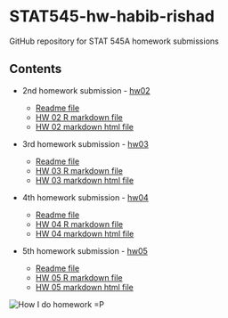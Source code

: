 # STAT545-hw-habib-rishad
GitHub repository for STAT 545A homework submissions


## Contents
- 2nd homework submission - [hw02](hw02)
  + [Readme file](hw02/README.md)
  + [HW 02 R markdown file](hw02/hw02.Rmd)
  + [HW 02 markdown html file](hw02/hw02.md)
  
- 3rd homework submission - [hw03](hw03)
  + [Readme file](hw03/README.md)
  + [HW 03 R markdown file](hw03/hw03.Rmd)
  + [HW 03 markdown html file](hw03/hw03.md)
  
- 4th homework submission - [hw04](hw04)
  + [Readme file](hw04/README.md)
  + [HW 04 R markdown file](hw04/hw04.Rmd)
  + [HW 04 markdown html file](hw04/hw04.md)
  
- 5th homework submission - [hw05](hw05)
  + [Readme file](hw05/README.md)
  + [HW 05 R markdown file](hw05/hw05.Rmd)
  + [HW 05 markdown html file](hw05/hw05.md)


![How I do homework =P](https://i.pinimg.com/originals/08/0f/4c/080f4c345ee2595b70b2ec4cdfcf1980.jpg)